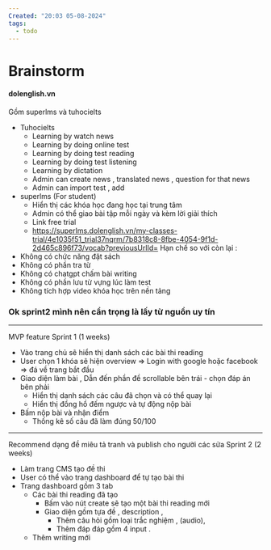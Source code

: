 ```yaml
---
Created: "20:03 05-08-2024"
tags:
  - todo
---
```

# Brainstorm

#### dolenglish.vn
Gồm superlms và tuhocielts 
- Tuhocielts
	- Learning by watch news
	- Learning by doing online test
	- Learning by doing test reading
	- Learning by doing test listening
	- Learning by dictation
	- Admin can create news , translated news , question for that news
	- Admin can import test , add 
- superlms (For student)
	- Hiển thị các khóa học đang học tại trung tâm
	- Admin có thể giao bài tập mỗi ngày và kèm lời giải thích 
	- Link free trial
	- https://superlms.dolenglish.vn/my-classes-trial/4e1035f51_trial37nqrm/7b8318c8-8fbe-4054-9f1d-2d465c896f73/vocab?previousUrlId=
Hạn chế so với còn lại : 
- Không có chức năng đặt sách
- Không có phần tra từ 
- Không có chatgpt chấm bài writing
- Không có phần lưu từ vựng lúc làm test
- Không tích hợp video khóa học trên nền tảng


### Ok sprint2 mình nên cẩn trọng là lấy từ nguồn uy tín

----
MVP feature Sprint 1 (1 weeks)
- Vào trang chủ sẽ hiển thị danh sách các bài thi reading
- User chọn 1 khóa sẽ hiện overview => Login with google hoặc facebook => đá về trang bắt đầu
- Giao diện làm bài , Dẫn đến phần đề scrollable bên trái - chọn đáp án bên phải
	- Hiển thị danh sách các câu đã chọn và có thể quay lại
	- Hiển thị đồng hồ đếm ngược và tự động nộp bài
- Bấm nộp bài và nhận điểm 
	- Thống kê số câu đã làm đúng 50/100

--- 
Recommend dạng đề miêu tả tranh và publish cho người các sửa
Sprint 2 (2 weeks)
- Làm trang CMS tạo đề thi 
- User có thể vào trang dashboard để tự tạo bài thi
- Trang dashboard gồm 3 tab 
	- Các bài thi reading đã tạo 
		- Bấm vào nút create sẽ tạo một bài thi reading mới
		- Giao diện gồm tựa đề , description ,
			- Thêm câu hỏi gồm loại trắc nghiệm , (audio),
			- Thêm đáp đáp gồm 4 input .
	- Thêm writing mới 
